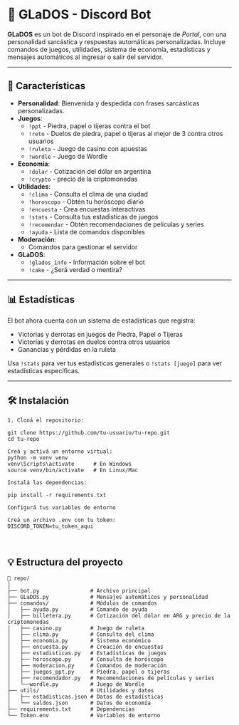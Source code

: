 # 🤖 GLaDOS - Discord Bot

**GLaDOS** es un bot de Discord inspirado en el personaje de *Portal*, con una personalidad sarcástica y respuestas automáticas personalizadas. Incluye comandos de juegos, utilidades, sistema de economía, estadísticas y mensajes automáticos al ingresar o salir del servidor.

---

## 🚀 Características

- **Personalidad**: Bienvenida y despedida con frases sarcásticas personalizadas.
- **Juegos**: 
  - `!ppt` - Piedra, papel o tijeras contra el bot
  - `!reto` - Duelos de piedra, papel o tijeras al mejor de 3 contra otros usuarios
  - `!ruleta` - Juego de casino con apuestas
  - `!wordle` - Juego de Wordle
- **Economía**:
  - `!dolar` - Cotización del dólar en argentina 
  - `!crypto` - precio de la criptomonedas 
- **Utilidades**:
  - `!clima` - Consulta el clima de una ciudad
  - `!horoscopo` - Obtén tu horóscopo diario
  - `!encuesta` - Crea encuestas interactivas
  - `!stats` - Consulta tus estadísticas de juegos
  - `!recomendar` - Obtén recomendaciones de películas y series
  - `!ayuda` - Lista de comandos disponibles
- **Moderación**:
  - Comandos para gestionar el servidor
- **GLaDOS**:
  - `!glados_info` - Información sobre el bot
  - `!cake` - ¿Será verdad o mentira?

---

## 📊 Estadísticas

El bot ahora cuenta con un sistema de estadísticas que registra:
- Victorias y derrotas en juegos de Piedra, Papel o Tijeras
- Victorias y derrotas en duelos contra otros usuarios
- Ganancias y pérdidas en la ruleta

Usa `!stats` para ver tus estadísticas generales o `!stats [juego]` para ver estadísticas específicas.

---

## 🛠️ Instalación
```
1. Cloná el repositorio:

git clone https://github.com/tu-usuario/tu-repo.git
cd tu-repo

Creá y activá un entorno virtual:
python -m venv venv 
venv\Scripts\activate      # En Windows 
source venv/bin/activate   # En Linux/Mac

Instalá las dependencias:

pip install -r requirements.txt

Configurá tus variables de entorno

Creá un archivo .env con tu token:  
DISCORD_TOKEN=tu_token_aqui  
```
<br>

## 💡 Estructura del proyecto 

```
📁 repo/
│
├── bot.py                # Archivo principal
├── GLaDOS.py             # Mensajes automáticos y personalidad
├── comandos/             # Módulos de comandos
│   ├── ayuda.py          # Comando de ayuda
│   ├── billetera.py      # Cotización del dólar en ARG y precio de la criptomonedas
│   ├── casino.py         # Juego de ruleta
│   ├── clima.py          # Consulta del clima
│   ├── economia.py       # Sistema económico
│   ├── encuesta.py       # Creación de encuestas
│   ├── estadisticas.py   # Estadísticas de juegos
│   ├── horoscopo.py      # Consulta de horóscopo
│   ├── moderacion.py     # Comandos de moderación
│   ├── juegos_ppt.py     # Piedra, papel o tijeras
│   ├── recomendador.py   # Recomendaciones de películas y series
│   └──wordle.py          # Juego de Wordle
├── utils/                # Utilidades y datos
│   ├── estadisticas.json # Datos de estadísticas
│   └── saldos.json       # Datos de economía
├── requirements.txt      # Dependencias
└── Token.env             # Variables de entorno

```
